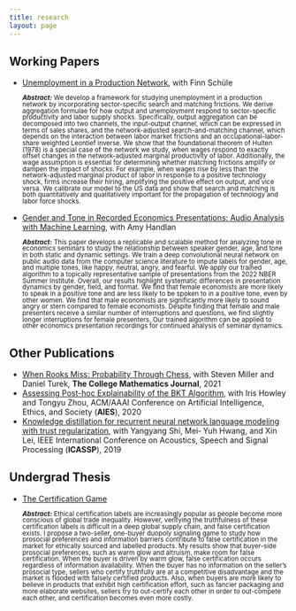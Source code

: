 ```yaml
---
title: research
layout: page
---
```


<h2> Working Papers</h2>
<ul>
<li><a href="https://papers.ssrn.com/sol3/papers.cfm?abstract_id=4449027">Unemployment in a Production Network</a>, with Finn Schüle
<p style="line-height: 1;"><small><b><i>Abstract:</i></b> We develop a framework for studying unemployment in a production network by incorporating sector-specific search and matching frictions. We derive aggregation formulae for how output and unemployment respond to sector-specific productivity and labor supply shocks. Specifically, output aggregation can be decomposed into two channels, the input-output channel, which can be expressed in terms of sales shares, and the network-adjusted search-and-matching channel, which depends on the interaction between labor market frictions and an occupational-labor-share weighted Leontief inverse. We show that the foundational theorem of Hulten (1978) is a special case of the network we study, when wages respond to exactly offset changes in the network-adjusted marginal productivity of labor. Additionally, the wage assumption is essential for determining whether matching frictions amplify or dampen the impact of shocks. For example, when wages rise by less than the network-adjusted marginal product of labor in response to a positive technology shock, firms increase their hiring, amplifying the positive effect on output, and vice versa. We calibrate our model to the US data and show that search and matching is both quantitatively and qualitatively important for the propagation of technology and labor force shocks.</small></p></li>
<li><a href="https://ssrn.com/abstract=4316513">Gender and Tone in Recorded Economics Presentations: Audio Analysis with Machine Learning</a>, with Amy Handlan
<p style="line-height: 1;"><small><b><i>Abstract:</i></b> This paper develops a replicable and scalable method for analyzing tone in economics seminars to study the relationship between speaker gender, age, and tone in both static and dynamic settings. We train a deep convolutional neural network on public audio data from the computer science literature to impute labels for gender, age, and multiple tones, like happy, neutral, angry, and fearful. We apply our trained algorithm to a topically representative sample of presentations from the 2022 NBER Summer Institute. Overall, our results highlight systematic differences in presentation dynamics by gender, field, and format. We find that female economists are more likely to speak in a positive tone and are less likely to be spoken to in a positive tone, even by other women. We find that male economists are significantly more likely to sound angry or stern compared to female economists. Despite finding that female and male presenters receive a similar number of interruptions and questions, we find slightly longer interruptions for female presenters. Our trained algorithm can be applied to other economics presentation recordings for continued analysis of seminar dynamics.</small></p></li>
</ul>

<h2>Other Publications</h2>


<ul>
	<li><a href="https://doi.org/10.1080/07468342.2021.1886774">When Rooks Miss: Probability Through Chess</a>, with Steven Miller and Daniel Turek, <b>The College Mathematics Journal</b>, 2021</li>
    <li><a href="https://doi.org/10.1145/3375627.3375856">Assessing Post-hoc Explainability of the BKT Algorithm</a>, with Iris Howley and Tongyu Zhou, ACM/AAAI Conference on Artificial Intelligence, Ethics, and Society (<b>AIES</b>), 2020</li>
	<li><a href="https://doi.org/10.1109/ICASSP.2019.8683533">Knowledge distillation for recurrent neural network language modeling with trust regularization</a>, with Yangyang Shi, Mei‑
Yuh Hwang, and Xin Lei, IEEE International Conference on Acoustics, Speech and Signal Processing (<b>ICASSP</b>), 2019</li>

</ul>


<h2> Undergrad Thesis</h2>
<ul>
<li><a href="{{ site.url }}/assets/images/HaoyuSheng_Thesis_Final.pdf">The Certification Game </a>
<p style="line-height: 1;"><small><b><i>Abstract:</i></b> Ethical certification labels are increasingly popular as people become more conscious of global trade inequality. However, verifying the truthfulness of these certification labels is difficult in a deep global supply chain, and false certification exists. I propose a two-seller, one-buyer duopoly signaling game to study how prosocial preferences and information barriers contribute to false certification in the market for ethically sourced and labelled products. My results show that buyer-side prosocial preferences, such as warm glow and altruism, make room for false certification. When the buyer is driven by warm glow, false certification occurs regardless of information availability. When the buyer has no information on the seller’s prosocial type, sellers who certify truthfully are at a competitive disadvantage and the market is flooded with falsely certified products. Also, when buyers are more likely to believe in products that exhibit high certification effort, such as fancier packaging and more elaborate websites, sellers try to out-certify each other in order to out-compete each other, and certification becomes even more costly.</small></p></li>
</ul>